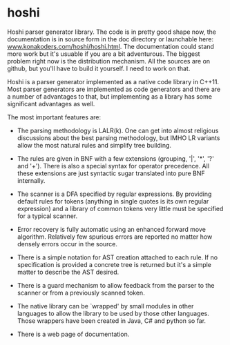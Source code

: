 hoshi
=====

Hoshi parser generator library. The code is in pretty good shape now,
the documentation is in source form in the doc directory or launchable
here: www.konakoders.com/hoshi/hoshi.html. The documentation could stand
more work but it's usuable if you are a bit adventurous. The biggest
problem right now is the distribution mechanism. All the sources are
on github, but you'll have to build it yourself. I need to work on
that.

Hoshi is a parser generator implemented as a native code library in
C++11. Most parser generators are implemented as code generators and
there are a number of advantages to that, but implementing as a
library has some significant advantages as well. 

The most important features are:

 - The parsing methodology is LALR(k). One can get into almost
   religious discussions about the best parsing methodology, but IMHO
   LR variants allow the most natural rules and simplify tree
   building.

 - The rules are given in BNF with a few extensions (grouping, '|',
   '*', '?' and '+'). There is also a special syntax for operator
   precedence. All these extensions are just syntactic sugar
   translated into pure BNF internally.

 - The scanner is a DFA specified by regular expressions. By
   providing default rules for tokens (anything in single quotes
   is its own regular expression) and a library of common tokens
   very little must be specified for a typical scanner.

 - Error recovery is fully automatic using an enhanced forward move
   algorithm. Relatively few spurious errors are reported no matter
   how densely errors occur in the source.

 - There is a simple notation for AST creation attached to each rule.
   If no specification is provided a concrete tree is returned but
   it's a simple matter to describe the AST desired.

 - There is a guard mechanism to allow feedback from the parser
   to the scanner or from a previously scanned token.

 - The native library can be `wrapped' by small modules in other
   languages to allow the library to be used by those other languages.
   Those wrappers have been created in Java, C# and python so far.

 - There is a web page of documentation.


